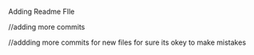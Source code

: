 
























Adding Readme FIle

//adding more commits

//addding more commits for new files for sure its okey to make mistakes

